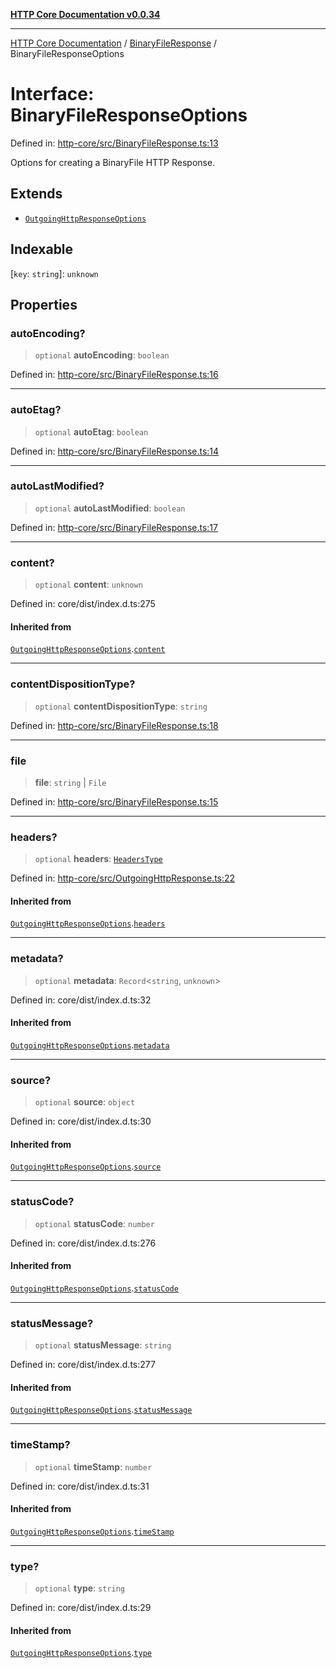 [**HTTP Core Documentation v0.0.34**](../../README.md)

***

[HTTP Core Documentation](../../modules.md) / [BinaryFileResponse](../README.md) / BinaryFileResponseOptions

# Interface: BinaryFileResponseOptions

Defined in: [http-core/src/BinaryFileResponse.ts:13](https://github.com/stonemjs/http-core/blob/8d2f265873c2a6f093cdaa7580ed7328bd078613/src/BinaryFileResponse.ts#L13)

Options for creating a BinaryFile HTTP Response.

## Extends

- [`OutgoingHttpResponseOptions`](../../OutgoingHttpResponse/interfaces/OutgoingHttpResponseOptions.md)

## Indexable

\[`key`: `string`\]: `unknown`

## Properties

### autoEncoding?

> `optional` **autoEncoding**: `boolean`

Defined in: [http-core/src/BinaryFileResponse.ts:16](https://github.com/stonemjs/http-core/blob/8d2f265873c2a6f093cdaa7580ed7328bd078613/src/BinaryFileResponse.ts#L16)

***

### autoEtag?

> `optional` **autoEtag**: `boolean`

Defined in: [http-core/src/BinaryFileResponse.ts:14](https://github.com/stonemjs/http-core/blob/8d2f265873c2a6f093cdaa7580ed7328bd078613/src/BinaryFileResponse.ts#L14)

***

### autoLastModified?

> `optional` **autoLastModified**: `boolean`

Defined in: [http-core/src/BinaryFileResponse.ts:17](https://github.com/stonemjs/http-core/blob/8d2f265873c2a6f093cdaa7580ed7328bd078613/src/BinaryFileResponse.ts#L17)

***

### content?

> `optional` **content**: `unknown`

Defined in: core/dist/index.d.ts:275

#### Inherited from

[`OutgoingHttpResponseOptions`](../../OutgoingHttpResponse/interfaces/OutgoingHttpResponseOptions.md).[`content`](../../OutgoingHttpResponse/interfaces/OutgoingHttpResponseOptions.md#content)

***

### contentDispositionType?

> `optional` **contentDispositionType**: `string`

Defined in: [http-core/src/BinaryFileResponse.ts:18](https://github.com/stonemjs/http-core/blob/8d2f265873c2a6f093cdaa7580ed7328bd078613/src/BinaryFileResponse.ts#L18)

***

### file

> **file**: `string` \| `File`

Defined in: [http-core/src/BinaryFileResponse.ts:15](https://github.com/stonemjs/http-core/blob/8d2f265873c2a6f093cdaa7580ed7328bd078613/src/BinaryFileResponse.ts#L15)

***

### headers?

> `optional` **headers**: [`HeadersType`](../../declarations/type-aliases/HeadersType.md)

Defined in: [http-core/src/OutgoingHttpResponse.ts:22](https://github.com/stonemjs/http-core/blob/8d2f265873c2a6f093cdaa7580ed7328bd078613/src/OutgoingHttpResponse.ts#L22)

#### Inherited from

[`OutgoingHttpResponseOptions`](../../OutgoingHttpResponse/interfaces/OutgoingHttpResponseOptions.md).[`headers`](../../OutgoingHttpResponse/interfaces/OutgoingHttpResponseOptions.md#headers)

***

### metadata?

> `optional` **metadata**: `Record`\<`string`, `unknown`\>

Defined in: core/dist/index.d.ts:32

#### Inherited from

[`OutgoingHttpResponseOptions`](../../OutgoingHttpResponse/interfaces/OutgoingHttpResponseOptions.md).[`metadata`](../../OutgoingHttpResponse/interfaces/OutgoingHttpResponseOptions.md#metadata)

***

### source?

> `optional` **source**: `object`

Defined in: core/dist/index.d.ts:30

#### Inherited from

[`OutgoingHttpResponseOptions`](../../OutgoingHttpResponse/interfaces/OutgoingHttpResponseOptions.md).[`source`](../../OutgoingHttpResponse/interfaces/OutgoingHttpResponseOptions.md#source)

***

### statusCode?

> `optional` **statusCode**: `number`

Defined in: core/dist/index.d.ts:276

#### Inherited from

[`OutgoingHttpResponseOptions`](../../OutgoingHttpResponse/interfaces/OutgoingHttpResponseOptions.md).[`statusCode`](../../OutgoingHttpResponse/interfaces/OutgoingHttpResponseOptions.md#statuscode)

***

### statusMessage?

> `optional` **statusMessage**: `string`

Defined in: core/dist/index.d.ts:277

#### Inherited from

[`OutgoingHttpResponseOptions`](../../OutgoingHttpResponse/interfaces/OutgoingHttpResponseOptions.md).[`statusMessage`](../../OutgoingHttpResponse/interfaces/OutgoingHttpResponseOptions.md#statusmessage)

***

### timeStamp?

> `optional` **timeStamp**: `number`

Defined in: core/dist/index.d.ts:31

#### Inherited from

[`OutgoingHttpResponseOptions`](../../OutgoingHttpResponse/interfaces/OutgoingHttpResponseOptions.md).[`timeStamp`](../../OutgoingHttpResponse/interfaces/OutgoingHttpResponseOptions.md#timestamp)

***

### type?

> `optional` **type**: `string`

Defined in: core/dist/index.d.ts:29

#### Inherited from

[`OutgoingHttpResponseOptions`](../../OutgoingHttpResponse/interfaces/OutgoingHttpResponseOptions.md).[`type`](../../OutgoingHttpResponse/interfaces/OutgoingHttpResponseOptions.md#type)
